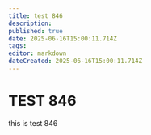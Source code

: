 ```yaml
---
title: test 846
description: 
published: true
date: 2025-06-16T15:00:11.714Z
tags: 
editor: markdown
dateCreated: 2025-06-16T15:00:11.714Z
---
```


# TEST 846
this is test 846
